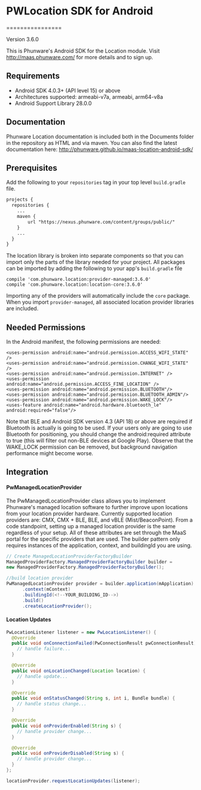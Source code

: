 # PWLocation SDK for Android
================

Version 3.6.0

This is Phunware's Android SDK for the Location module. Visit http://maas.phunware.com/ for more details and to sign up.



Requirements
------------
* Android SDK 4.0.3+ (API level 15) or above
* Architectures supported: armeabi-v7a, armeabi, arm64-v8a
* Android Support Library 28.0.0

Documentation
-------------

Phunware Location documentation is included both in the Documents folder in the repository as HTML and via maven. You can also find the latest documentation here: http://phunware.github.io/maas-location-android-sdk/


Prerequisites
-------------

Add the following to your `repositories` tag in your top level `build.gradle` file.

 ```XML
 projects {
   repositories {
     ...
     maven {
         url "https://nexus.phunware.com/content/groups/public/"
     }
     ...
   }
 }
 ```

 The location library is broken into separate components so that you can import only the parts of the library needed for your project. All packages can be imported by adding the following to your app's `build.gradle` file
 ```
 compile 'com.phunware.location:provider-managed:3.6.0'
 compile 'com.phunware.location:location-core:3.6.0'
 ```
 Importing any of the providers will automatically include the `core` package. When you import `provider-managed`, all associated location provider libraries are included.

Needed Permissions
-----------
In the Android manifest, the following permissions are needed:

```
<uses-permission android:name="android.permission.ACCESS_WIFI_STATE" />
<uses-permission android:name="android.permission.CHANGE_WIFI_STATE" />
<uses-permission android:name="android.permission.INTERNET" />
<uses-permission android:name="android.permission.ACCESS_FINE_LOCATION" />
<uses-permission android:name="android.permission.BLUETOOTH"/>
<uses-permission android:name="android.permission.BLUETOOTH_ADMIN"/>
<uses-permission android:name="android.permission.WAKE_LOCK"/>
<uses-feature android:name="android.hardware.bluetooth_le" android:required="false"/>
```

Note that BLE and Android SDK version 4.3 (API 18) or above are required if Bluetooth is actually is going to be used. If your users only are going to use Bluetooth for positioning, you should change the android:required attribute to true (this will filter out non-BLE devices at Google Play). Observe that the WAKE_LOCK permission can be removed, but background navigation performance might become worse.

Integration
-----------

#### PwManagedLocationProvider
The PwManagedLocationProvider class allows you to implement Phunware's managed location software to further improve upon locations from your location provider hardware. Currently supported location providers are: CMX, CMX + BLE, BLE, and vBLE (Mist/BeaconPoint). From a code standpoint, setting up a managed location provider is the same regardless of your setup. All of these attributes are set through the MaaS portal for the specific providers that are used. The builder pattern only requires instances of the application, context, and buildingId you are using.

```java
// Create ManagedLocationProviderFactoryBuilder
ManagedProviderFactory.ManagedProviderFactoryBuilder builder =
new ManagedProviderFactory.ManagedProviderFactoryBuilder();

//build location provider
PwManagedLocationProvider provider = builder.application(mApplication)
      .context(mContext)
      .buildingId(<!--YOUR_BUILDING_ID-->)
      .build()
      .createLocationProvider();
```

#### Location Updates
```java
PwLocationListener listener = new PwLocationListener() {
  @Override
  public void onConnectionFailed(PwConnectionResult pwConnectionResult) {
    // handle failure...    
  }

  @Override
  public void onLocationChanged(Location location) {
    // handle update...
  }

  @Override
  public void onStatusChanged(String s, int i, Bundle bundle) {
    // handle status change...
  }

  @Override
  public void onProviderEnabled(String s) {
    // handle provider change...
  }

  @Override
  public void onProviderDisabled(String s) {
    // handle provider change...  
  }
};

locationProvider.requestLocationUpdates(listener);
```
